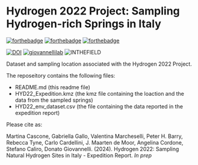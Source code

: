 # Hydrogen 2022 Project: Sampling Hydrogen-rich Springs in Italy

[![forthebadge](https://forthebadge.com/images/badges/cc-by.svg)](https://forthebadge.com)
[![forthebadge](https://forthebadge.com/images/badges/powered-by-coffee.svg)](https://forthebadge.com)
[![forthebadge](https://forthebadge.com/images/badges/built-with-science.svg)](https://forthebadge.com)

[![DOI](https://zenodo.org/badge/818304854.svg)](https://zenodo.org/doi/10.5281/zenodo.12206958)
[![giovannellilab](https://img.shields.io/badge/BY-Giovannelli_Lab-blue)](http://www.donatogiovannelli.com)
![INTHEFIELD](https://img.shields.io/badge/MADE-In_the_Field-yellowgreen)


Dataset and sampling location associated with the Hydrogen 2022 Project.

The reposeitory contains the following files:

- README.md (this readme file)
- HYD22_Expedition.kmz (the kmz file containing the loaction and the data from the sampled springs)
- HYD22_env_dataset.csv (the file containing the data reported in the expedition report)

Please cite as:

Martina Cascone, Gabriella Gallo, Valentina Marcheselli, Peter H. Barry, Rebecca Tyne, Carlo Cardellini, J. Maarten de Moor, Angelina Cordone, Stefano Caliro, Donato Giovannelli. (2024). Hydrogen 2022: Sampling Natural Hydrogen Sites in Italy - Expedition Report. _In prep_
